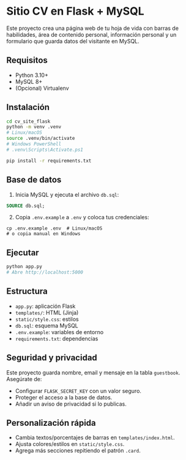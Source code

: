 # Sitio CV en Flask + MySQL

Este proyecto crea una página web de tu hoja de vida con barras de habilidades, área de contenido personal, información personal y un formulario que guarda datos del visitante en MySQL.

## Requisitos
- Python 3.10+
- MySQL 8+
- (Opcional) Virtualenv

## Instalación
```bash
cd cv_site_flask
python -m venv .venv
# Linux/macOS
source .venv/bin/activate
# Windows PowerShell
# .venv\Scripts\Activate.ps1

pip install -r requirements.txt
```

## Base de datos
1. Inicia MySQL y ejecuta el archivo `db.sql`:
```sql
SOURCE db.sql;
```

2. Copia `.env.example` a `.env` y coloca tus credenciales:
```
cp .env.example .env  # Linux/macOS
# o copia manual en Windows
```

## Ejecutar
```bash
python app.py
# Abre http://localhost:5000
```

## Estructura
- `app.py`: aplicación Flask
- `templates/`: HTML (Jinja)
- `static/style.css`: estilos
- `db.sql`: esquema MySQL
- `.env.example`: variables de entorno
- `requirements.txt`: dependencias

## Seguridad y privacidad
Este proyecto guarda nombre, email y mensaje en la tabla `guestbook`. Asegúrate de:
- Configurar `FLASK_SECRET_KEY` con un valor seguro.
- Proteger el acceso a la base de datos.
- Añadir un aviso de privacidad si lo publicas.

## Personalización rápida
- Cambia textos/porcentajes de barras en `templates/index.html`.
- Ajusta colores/estilos en `static/style.css`.
- Agrega más secciones repitiendo el patrón `.card`.
